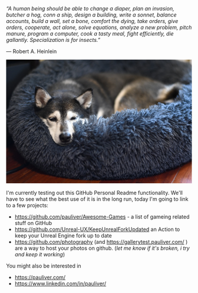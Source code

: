 _“A human being should be able to change a diaper, plan an invasion, butcher a hog, conn a ship, design a building, write a sonnet, balance accounts, build a wall, set a bone, comfort the dying, take orders, give orders, cooperate, act alone, solve equations, analyze a new problem, pitch manure, program a computer, cook a tasty meal, fight efficiently, die gallantly. Specialization is for insects.”_

― Robert A. Heinlein

![Doggo](https://github.com/pauliver/pauliver/blob/master/storage/9B7A830C-F801-455C-BDC2-3AFD1498E3F8_1_105_c.jpeg)

I'm currently testing out this GitHub Personal Readme functionality. We'll have to see what the best use of it is in the long run, today I'm going to link to a few projects:
- https://github.com/pauliver/Awesome-Games - a list of gameing related stuff on GitHub
- https://github.com/Unreal-UX/KeepUnrealForkUpdated an Action to keep your Unreal Engine fork up to date
- https://github.com/photography (and https://gallerytest.pauliver.com/ ) are a way to host your photos on github.  (_let me know if it's broken, i try and keep it working_)

You might also be interested in
- https://pauliver.com/
- https://www.linkedin.com/in/pauliver/

